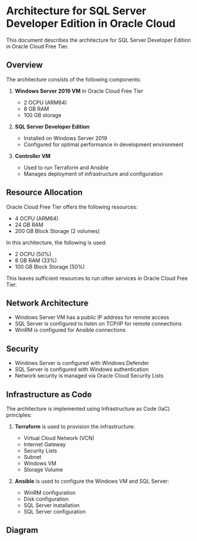 # Architecture for SQL Server Developer Edition in Oracle Cloud

This document describes the architecture for SQL Server Developer Edition in Oracle Cloud Free Tier.

## Overview

The architecture consists of the following components:

1. **Windows Server 2019 VM** in Oracle Cloud Free Tier
   - 2 OCPU (ARM64)
   - 8 GB RAM
   - 100 GB storage

2. **SQL Server Developer Edition**
   - Installed on Windows Server 2019
   - Configured for optimal performance in development environment

3. **Controller VM**
   - Used to run Terraform and Ansible
   - Manages deployment of infrastructure and configuration

## Resource Allocation

Oracle Cloud Free Tier offers the following resources:
- 4 OCPU (ARM64)
- 24 GB RAM
- 200 GB Block Storage (2 volumes)

In this architecture, the following is used:
- 2 OCPU (50%)
- 8 GB RAM (33%)
- 100 GB Block Storage (50%)

This leaves sufficient resources to run other services in Oracle Cloud Free Tier.

## Network Architecture

- Windows Server VM has a public IP address for remote access
- SQL Server is configured to listen on TCP/IP for remote connections
- WinRM is configured for Ansible connections

## Security

- Windows Server is configured with Windows Defender
- SQL Server is configured with Windows authentication
- Network security is managed via Oracle Cloud Security Lists

## Infrastructure as Code

The architecture is implemented using Infrastructure as Code (IaC) principles:

1. **Terraform** is used to provision the infrastructure:
   - Virtual Cloud Network (VCN)
   - Internet Gateway
   - Security Lists
   - Subnet
   - Windows VM
   - Storage Volume

2. **Ansible** is used to configure the Windows VM and SQL Server:
   - WinRM configuration
   - Disk configuration
   - SQL Server installation
   - SQL Server configuration

## Diagram
